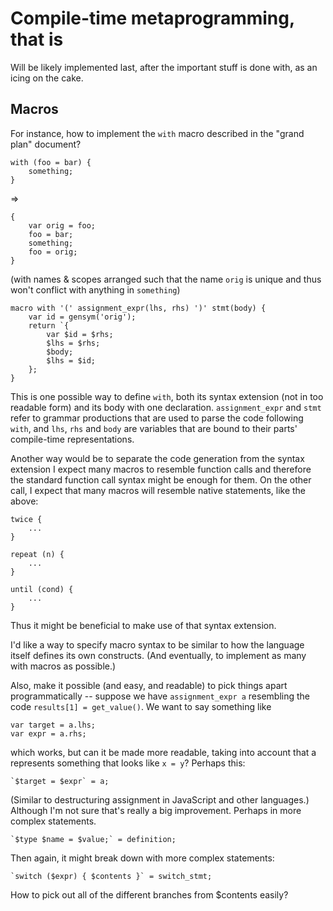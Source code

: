 # Compile-time metaprogramming, that is

Will be likely implemented last, after the important stuff is done with, as an
icing on the cake.

## Macros 

For instance, how to implement the `with` macro described in the "grand plan"
document?

	with (foo = bar) {
		something;
	}

=>

	{
		var orig = foo;
		foo = bar;
		something;
		foo = orig;
	}

(with names & scopes arranged such that the name `orig` is unique and thus won't
conflict with anything in `something`)

	macro with '(' assignment_expr(lhs, rhs) ')' stmt(body) {
		var id = gensym('orig');
		return `{
			var $id = $rhs;
			$lhs = $rhs;
			$body;
			$lhs = $id;
		};
	}

This is one possible way to define `with`, both its syntax extension (not in too
readable form) and its body with one declaration. `assignment_expr` and `stmt`
refer to grammar productions that are used to parse the code following `with`,
and `lhs`, `rhs` and `body` are variables that are bound to their parts'
compile-time representations.

Another way would be to separate the code generation from the syntax extension I
expect many macros to resemble function calls and therefore the standard
function call syntax might be enough for them.  On the other call, I expect that
many macros will resemble native statements, like the above:

	twice {
		...
	}

	repeat (n) {
		...
	}

	until (cond) {
		...
	}

Thus it might be beneficial to make use of that syntax extension.

I'd like a way to specify macro syntax to be similar to how the language itself
defines its own constructs.  (And eventually, to implement as many with macros
as possible.)

Also, make it possible (and easy, and readable) to pick things apart
programmatically -- suppose we have `assignment_expr a` resembling the code 
`results[1] = get_value()`. We want to say something like

	var target = a.lhs;
	var expr = a.rhs;

which works, but can it be made more readable, taking into account that a
represents something that looks like `x = y`?  Perhaps this:

	`$target = $expr` = a;

(Similar to destructuring assignment in JavaScript and other languages.)
Although I'm not sure that's really a big improvement.  Perhaps in more complex
statements.

	`$type $name = $value;` = definition;

Then again, it might break down with more complex statements:

	`switch ($expr) { $contents }` = switch_stmt;

How to pick out all of the different branches from $contents easily?




